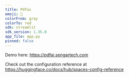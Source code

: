 ```yaml
---
title: Pdfai
emoji: 🐢
colorFrom: gray
colorTo: red
sdk: streamlit
sdk_version: 1.35.0
app_file: app.py
pinned: false
---
```


Demo here: https://pdfai.sengartech.com

Check out the configuration reference at https://huggingface.co/docs/hub/spaces-config-reference
